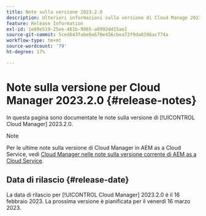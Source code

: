 ```yaml
---
title: Note sulla versione 2023.2.0
description: Ulteriori informazioni sulla versione di Cloud Manage 2023.2.0.
feature: Release Information
exl-id: 1e89e519-25ee-461b-9865-a8992dd15ae1
source-git-commit: 5ced643fabe0a670e456cbea72f9da8196ac774a
workflow-type: tm+mt
source-wordcount: '79'
ht-degree: 17%

---
```


# Note sulla versione per Cloud Manager 2023.2.0 {#release-notes}

In questa pagina sono documentate le note sulla versione di [!UICONTROL Cloud Manager] 2023.2.0.

>[!NOTE]
>
>Per le ultime note sulla versione di Cloud Manager in AEM as a Cloud Service, vedi [Cloud Manager nelle note sulla versione corrente di AEM as a Cloud Service](https://experienceleague.adobe.com/en/docs/experience-manager-cloud-service/content/release-notes/cloud-manager/current).

## Data di rilascio {#release-date}

La data di rilascio per [!UICONTROL Cloud Manager] 2023.2.0 è il 16 febbraio 2023. La prossima versione è pianificata per il venerdì 16 marzo 2023.

